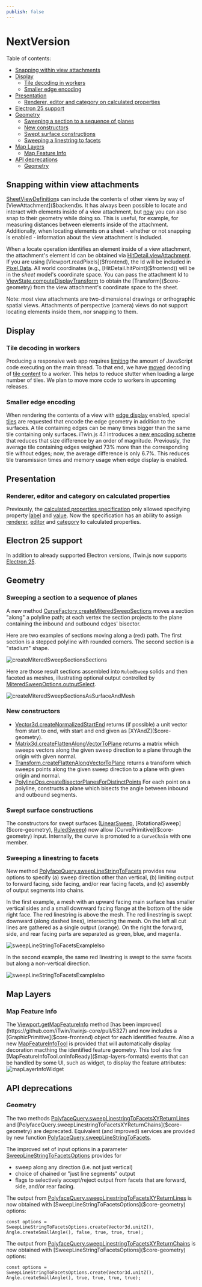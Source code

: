 ```yaml
---
publish: false
---
```

# NextVersion

Table of contents:

- [Snapping within view attachments](#snapping-within-view-attachments)
- [Display](#display)
  - [Tile decoding in workers](#tile-decoding-in-workers)
  - [Smaller edge encoding](#smaller-edge-encoding)
- [Presentation](#presentation)
  - [Renderer, editor and category on calculated properties](#renderer-editor-and-category-on-calculated-properties)
- [Electron 25 support](#electron-25-support)
- [Geometry](#geometry)
  - [Sweeping a section to a sequence of planes](#sweeping-a-section-to-a-sequence-of-planes)
  - [New constructors](#new-constructors)
  - [Swept surface constructions](#swept-surface-constructions)
  - [Sweeping a linestring to facets](#sweeping-a-linestring-to-facets)
- [Map Layers](#map-layers)
  - [Map Feature Info](#map-feature-info)
- [API deprecations](#api-deprecations)
  - [Geometry](#geometry-1)

## Snapping within view attachments

[SheetViewDefinition]($backend)s can include the contents of other views by way of [ViewAttachment]($backend)s. It has always been possible to locate and interact with elements inside of a view attachment, but [now](https://github.com/iTwin/itwinjs-core/pull/5633) you can also snap to their geometry while doing so. This is useful, for example, for measuring distances between elements inside of the attachment. Additionally, when locating elements on a sheet - whether or not snapping is enabled - information about the view attachment is included.

When a locate operation identifies an element inside of a view attachment, the attachment's element Id can be obtained via [HitDetail.viewAttachment]($frontend). If you are using [Viewport.readPixels]($frontend), the Id will be included in [Pixel.Data]($frontend). All world coordinates (e.g., [HitDetail.hitPoint]($frontend)) will be in the *sheet* model's coordinate space. You can pass the attachment Id to [ViewState.computeDisplayTransform]($frontend) to obtain the [Transform]($core-geometry) from the view attachment's coordinate space to the sheet.

Note: most view attachments are two-dimensional drawings or orthographic spatial views. Attachments of perspective (camera) views do not support locating elements inside them, nor snapping to them.

## Display

### Tile decoding in workers

Producing a responsive web app requires [limiting](https://web.dev/off-main-thread/) the amount of JavaScript code executing on the main thread. To that end, we have [moved](https://github.com/iTwin/itwinjs-core/pull/5548) decoding of [tile content](https://www.itwinjs.org/learning/display/tiles/) to a worker. This helps to reduce stutter when loading a large number of tiles. We plan to move more code to workers in upcoming releases.

### Smaller edge encoding

When rendering the contents of a view with [edge display](https://www.itwinjs.org/learning/display/edgedisplay/) enabled, special [tiles](https://www.itwinjs.org/learning/display/tiles/) are requested that encode the edge geometry in addition to the surfaces. A tile containing edges can be many times bigger than the same tile containing only surfaces. iTwin.js 4.1 introduces a [new encoding scheme](https://github.com/iTwin/itwinjs-core/pull/5581) that reduces that size difference by an order of magnitude. Previously, the average tile containing edges weighed 73% more than the corresponding tile without edges; now, the average difference is only 6.7%. This reduces tile transmission times and memory usage when edge display is enabled.

## Presentation

### Renderer, editor and category on calculated properties

Previously, the [calculated properties specification](../presentation/content/CalculatedPropertiesSpecification.md) only allowed specifying property [label](../presentation/content/CalculatedPropertiesSpecification.md#attribute-label) and [value](../presentation/content/CalculatedPropertiesSpecification.md#attribute-value). Now the specification has an ability to assign [renderer](../presentation/content/CalculatedPropertiesSpecification.md#attribute-renderer), [editor](../presentation/content/CalculatedPropertiesSpecification.md#attribute-editor) and [category](../presentation/content/CalculatedPropertiesSpecification.md#attribute-categoryid) to calculated properties.

## Electron 25 support

In addition to already supported Electron versions, iTwin.js now supports [Electron 25](https://www.electronjs.org/blog/electron-25-0).

## Geometry

### Sweeping a section to a sequence of planes

A new method [CurveFactory.createMiteredSweepSections]($core-geometry) moves a section "along" a polyline path; at each vertex the section projects to the plane containing the inbound and outbound edges' bisector.

Here are two examples of sections moving along a (red) path. The first section is a stepped polyline with rounded corners. The second section is a "stadium" shape.

![createMiteredSweepSectionsSections](./assets/sweepSequence.png)

Here are those result sections assembled into `RuledSweep` solids and then faceted as meshes, illustrating optional output controlled by [MiteredSweepOptions.outputSelect]($core-geometry).

![createMiteredSweepSectionsAsSurfaceAndMesh](./assets/createMiteredSweepSections.jpg)

### New constructors

- [Vector3d.createNormalizedStartEnd]($core-geometry) returns (if possible) a unit vector from start to end, with start and end given as [XYAndZ]($core-geometry).
- [Matrix3d.createFlattenAlongVectorToPlane]($core-geometry) returns a matrix which sweeps vectors along the given sweep direction to a plane through the origin with given normal.
- [Transform.createFlattenAlongVectorToPlane]($core-geometry) returns a transform which sweeps points along the given sweep direction to a plane with given origin and normal.
- [PolylineOps.createBisectorPlanesForDistinctPoints]($core-geometry) For each point on a polyline, constructs a plane which bisects the angle between inbound and outbound segments.

### Swept surface constructions

The constructors for swept surfaces ([LinearSweep]($core-geometry), [RotationalSweep]($core-geometry), [RuledSweep]($core-geometry)) now allow [CurvePrimitive]($core-geometry) input. Internally, the curve is promoted to a `CurveChain` with one member.

### Sweeping a linestring to facets

New method [PolyfaceQuery.sweepLineStringToFacets]($core-geometry) provides new options to specify (a) sweep direction other than vertical, (b) limiting output to forward facing, side facing, and/or rear facing facets, and (c) assembly of output segments into chains.

In the first example, a mesh with an upward facing main surface has smaller vertical sides and a small downward facing flange at the bottom of the side right face.  The red linestring is above the mesh.  The red linestring is swept downward (along dashed lines), intersecting the mesh.   On the left all cut lines are gathered as a single output (orange).  On the right the forward, side, and rear facing parts are separated as green, blue, and magenta.

![sweepLineStringToFacetsExampleIso](./assets/SweepLineStringToFacetsVerticalSweep.png)

In the second example, the same red linestring is swept to the same facets but along
a non-vertical direction.

![sweepLineStringToFacetsExampleIso](./assets/SweepLinStringToFacetsNonVertical.png)

## Map Layers

### Map Feature Info

The [Viewport.getMapFeatureInfo]($core-common) method [has been improved](https://github.com/iTwin/itwinjs-core/pull/5327) and now includes a [GraphicPrimitive]($core-frontend) object for each identified feautre.  Also a new [MapFeatureInfoTool]($map-layers-formats) is provided that will automatically display decoration macthing the identified feature geometry. This tool also fire [MapFeatureInfoTool.onInfoReady]($map-layers-formats) events that can be handled by some UI, such as widget, to display the feature attributes:
![mapLayerInfoWidget](./assets/map-layer-info.png)

## API deprecations

### Geometry

The two methods
[PolyfaceQuery.sweepLinestringToFacetsXYReturnLines]($core-geometry) and [PolyfaceQuery.sweepLinestringToFacetsXYReturnChains]($core-geometry) are deprecated.  Equivalent (and improved) services are provided by new function
[PolyfaceQuery.sweepLineStringToFacets]($core-geometry).

The improved set of input options in a parameter
[SweepLineStringToFacetsOptions]($core-geometry) provides for

- sweep along any direction (i.e. not just vertical)
- choice of chained or "just line segments" output
- flags to selectively accept/reject output from facets that are forward, side, and/or rear facing.

The output from [PolyfaceQuery.sweepLinestringToFacetsXYReturnLines]($core-geometry) is now obtained with
[SweepLineStringToFacetsOptions]($core-geometry) options:

```
const options = SweepLineStringToFacetsOptions.create(Vector3d.unitZ(), Angle.createSmallAngle(), false, true, true, true);
```

The output from [PolyfaceQuery.sweepLinestringToFacetsXYReturnChains]($core-geometry) is now obtained with
[SweepLineStringToFacetsOptions]($core-geometry) options:

```
const options = SweepLineStringToFacetsOptions.create(Vector3d.unitZ(), Angle.createSmallAngle(), true, true, true, true);
```
